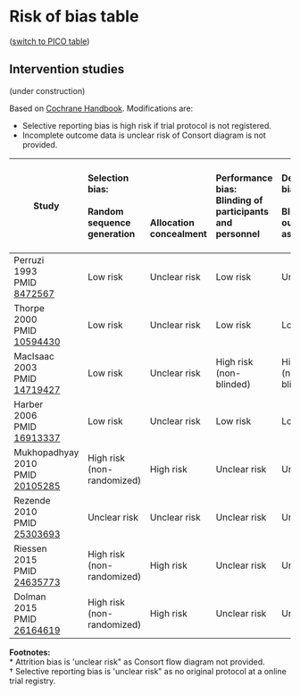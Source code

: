 # Risk of bias table
([switch to PICO table](pico-table.md))

## Intervention studies

(under construction)

Based on [Cochrane Handbook](http://handbook.cochrane.org/chapter_8/table_8_5_d_criteria_for_judging_risk_of_bias_in_the_risk_of.htm). Modifications are:
* Selective reporting bias is high risk if trial protocol is not registered.
* Incomplete outcome data is unclear risk of Consort diagram is not provided.

|  Study           | Selection bias:<br/><br/>Random sequence generation<br/>| <br/><br/><br/><br/>Allocation concealment|Performance bias:<br/>Blinding of participants and personnel|Detection bias:<br/><br/>Blinding of outcome assessment<br/>|Attrition bias:<br/><br/>Incomplete outcome data<br/>|Reporting bias:<br/><br/><br/>Selective reporting|Other biases:<br/><br/>E.g. imbalanced compliance , co-interventions, or other<br/>|
| ---------------------------------------------------|:---------|:---------|:--------------|:------------|:----------|:----------|:----------|
| Perruzi<br>1993<br>PMID [8472567](http://pubmed.gov/8472567)|Low risk |Unclear risk |Low risk |Unclear risk |Low risk |Low risk|Low risk|
| Thorpe<br>2000<br>PMID [10594430](http://pubmed.gov/10594430)|Low risk |Unclear risk |Low risk |Low risk |Low risk |Low risk| Unclear risk|
| MacIsaac<br>2003<br>PMID [14719427](http://pubmed.gov/14719427)|Low risk |Unclear risk |High risk (non-blinded) |High risk  (non-blinded)|Low risk|Low risk|Low risk|
| Harber<br>2006<br>PMID [16913337](http://pubmed.gov/16913337)|Low risk |Unclear risk |Low risk |Low risk |Low risk |Low risk|Low risk|
| Mukhopadhyay<br>2010<br>PMID [20105285](http://pubmed.gov/20105285)|High risk (non-randomized) |High risk |Unclear risk |Unclear risk  |Unclear risk |Low risk|Low risk|
| Rezende<br>2010<br>PMID [25303693](http://pubmed.gov/25303693)|Unclear risk |Unclear risk |Unclear risk |Unclear risk |Unclear risk |Low risk|Low risk |
| Riessen<br>2015<br>PMID [24635773](http://pubmed.gov/24635773)|High risk (non-randomized)|High risk |Unclear risk |Unclear risk   |Unclear risk |Low risk|Low risk|
| Dolman<br>2015<br>PMID [26164619](http://pubmed.gov/26164619)|High risk (non-randomized)|High risk |Unclear risk |Unclear risk   |Unclear risk |Low risk|Low risk|

**Footnotes:**<br>
\* Attrition bias is 'unclear risk" as Consort flow diagram not provided.<br>
† Selective reporting bias is 'unclear risk" as no original protocol at a online trial registry.
